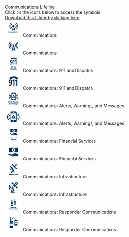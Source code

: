 Communications Lifeline<br>Click on the icons below to access the symbols<br><a href='https://minhaskamal.github.io/DownGit/#/home?url=https://github.com/NAPSG/DHS-Symbol-Server/tree/main/dhs-symbol/assets/icons/Lifelines/Communications_Lifeline'>Download this folder by clicking here</a><br><a href='https://github.com/NAPSG/DHS-Symbol-Server/raw/main/dhs-symbol/assets/icons/Lifelines/Communications_Lifeline/icon-KAA.svg'><img src='icon-KAA.svg' width='55'></a> Communications<br><a href='https://github.com/NAPSG/DHS-Symbol-Server/raw/main/dhs-symbol/assets/icons/Lifelines/Communications_Lifeline/icon-KAB.svg'><img src='icon-KAB.svg' width='55'></a> Communications<br><a href='https://github.com/NAPSG/DHS-Symbol-Server/raw/main/dhs-symbol/assets/icons/Lifelines/Communications_Lifeline/icon-KAC.svg'><img src='icon-KAC.svg' width='55'></a> Communications: 911 and Dispatch<br><a href='https://github.com/NAPSG/DHS-Symbol-Server/raw/main/dhs-symbol/assets/icons/Lifelines/Communications_Lifeline/icon-KAD.svg'><img src='icon-KAD.svg' width='55'></a> Communications: 911 and Dispatch<br><a href='https://github.com/NAPSG/DHS-Symbol-Server/raw/main/dhs-symbol/assets/icons/Lifelines/Communications_Lifeline/icon-KAE.svg'><img src='icon-KAE.svg' width='55'></a> Communications: Alerts, Warnings, and Messages<br><a href='https://github.com/NAPSG/DHS-Symbol-Server/raw/main/dhs-symbol/assets/icons/Lifelines/Communications_Lifeline/icon-KAF.svg'><img src='icon-KAF.svg' width='55'></a> Communications: Alerts, Warnings, and Messages<br><a href='https://github.com/NAPSG/DHS-Symbol-Server/raw/main/dhs-symbol/assets/icons/Lifelines/Communications_Lifeline/icon-KAG.svg'><img src='icon-KAG.svg' width='55'></a> Communications: Financial Services<br><a href='https://github.com/NAPSG/DHS-Symbol-Server/raw/main/dhs-symbol/assets/icons/Lifelines/Communications_Lifeline/icon-KAH.svg'><img src='icon-KAH.svg' width='55'></a> Communications: Financial Services<br><a href='https://github.com/NAPSG/DHS-Symbol-Server/raw/main/dhs-symbol/assets/icons/Lifelines/Communications_Lifeline/icon-KAI.svg'><img src='icon-KAI.svg' width='55'></a> Communications: Infrastructure<br><a href='https://github.com/NAPSG/DHS-Symbol-Server/raw/main/dhs-symbol/assets/icons/Lifelines/Communications_Lifeline/icon-KAJ.svg'><img src='icon-KAJ.svg' width='55'></a> Communications: Infrastructure<br><a href='https://github.com/NAPSG/DHS-Symbol-Server/raw/main/dhs-symbol/assets/icons/Lifelines/Communications_Lifeline/icon-KAK.svg'><img src='icon-KAK.svg' width='55'></a> Communications: Responder Communications<br><a href='https://github.com/NAPSG/DHS-Symbol-Server/raw/main/dhs-symbol/assets/icons/Lifelines/Communications_Lifeline/icon-KAL.svg'><img src='icon-KAL.svg' width='55'></a> Communications: Responder Communications<br>